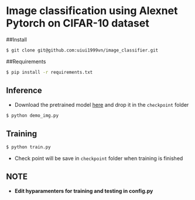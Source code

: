 # Image classification using Alexnet Pytorch on CIFAR-10 dataset
##Install 
```bash
$ git clone git@github.com:uiui1999vn/image_classifier.git
```
##Requirements
```bash
$ pip install -r requirements.txt
```
## Inference
* Download the pretrained model [here](https://drive.google.com/file/d/1JHYd2d9mdPyhiIv_1oRE8JaM5_6I92bv/view?usp=sharing) and drop it in the `checkpoint` folder
```bash
$ python demo_img.py
```
## Training
```bash
$ python train.py
```
* Check point will be save in `checkpoint` folder when training is finished 
## NOTE
* **Edit hyparamenters for training and testing in config.py**


